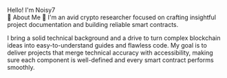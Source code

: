   Hello! I'm Noisy7  
🤟   About Me   🤟
I'm an avid crypto researcher focused on crafting insightful project documentation and building reliable smart contracts.

I bring a solid technical background and a drive to turn complex blockchain ideas into easy-to-understand guides and flawless code. My goal is to deliver projects that merge technical accuracy with accessibility, making sure each component is well-defined and every smart contract performs smoothly.

   
